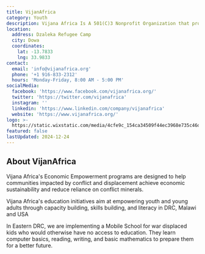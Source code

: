 ```yaml
---
title: VijanAfrica
category: Youth
description: Vijana Africa Is A 501(C)3 Nonprofit Organization that promotes Peace and Conflict Transformation through Entrepreneurship, Education, and Civic Engagement.
location:
  address: Dzaleka Refugee Camp
  city: Dowa
  coordinates:
    lat: -13.7833
    lng: 33.9833
contact:
  email: 'info@vijanafrica.org'
  phone: '+1 916-833-2312'
  hours: 'Monday-Friday, 8:00 AM - 5:00 PM'
socialMedia:
  facebook: 'https://www.facebook.com/vijanafrica.org/'
  twitter: 'https://twitter.com/vijanafrica'
  instagram: ''
  linkedin: 'https://www.linkedin.com/company/vijanafrica'
  website: 'https://www.vijanafrica.org/'
logo: >-
  https://static.wixstatic.com/media/4cfe9c_154ca34509f44ec3968e735c46d4998f~mv2.png/v1/crop/x_9,y_112,w_478,h_290/fill/w_360,h_218,al_c,q_85,usm_0.66_1.00_0.01,enc_auto/Vijana%20Africa%20Logogo.png
featured: false
lastUpdated: 2024-12-24
---
```


## About VijanAfrica

Vijana Africa's Economic Empowerment programs are designed to help communities impacted by conflict and displacement achieve economic sustainability and reduce reliance on conflict minerals.

Vijana Africa's education initiatives aim at empowering youth and young adults through capacity building, skills building, and literacy in DRC, Malawi and USA

In Eastern DRC, we are implementing a Mobile School for war displaced kids who would otherwise have no access to education. They learn computer basics, reading, writing, and basic mathematics to prepare them for a better future.